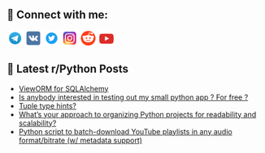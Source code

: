 ## 🔎 Connect with me:
[<img src="https://github.com/bullbesh/bullbesh/blob/main/images/Telegram.png" width="32" height="32" />](https://t.me/bullbesh)
[<img src="https://github.com/bullbesh/bullbesh/blob/main/images/VK.png" width="32" height="32" />](https://vk.com/bullbesh)
[<img src="https://github.com/bullbesh/bullbesh/blob/main/images/Twitter.png" width="32" height="32" />](https://twitter.com/bullbesh1)
[<img src="https://github.com/bullbesh/bullbesh/blob/main/images/Instagram.png" width="32" height="32" />](https://www.instagram.com/bullbesh)
[<img src="https://github.com/bullbesh/bullbesh/blob/main/images/Reddit.png" width="32" height="32" />](https://www.reddit.com/user/bullbesh)
[<img src="https://github.com/bullbesh/bullbesh/blob/main/images/YouTube.png" width="32" height="32" />](https://www.youtube.com/channel/UCtfjRs6uzgq5mfm8S06WTcg)

## 📕 Latest r/Python Posts
<!-- BLOG-POST-LIST:START -->
- [ViewORM for SQLAlchemy](https://www.reddit.com/r/Python/comments/1loweun/vieworm_for_sqlalchemy/)
- [Is anybody interested in testing out my small python app ? For free ?](https://www.reddit.com/r/Python/comments/1loun6m/is_anybody_interested_in_testing_out_my_small/)
- [Tuple type hints?](https://www.reddit.com/r/Python/comments/1loubmy/tuple_type_hints/)
- [What’s your approach to organizing Python projects for readability and scalability?](https://www.reddit.com/r/Python/comments/1lotna6/whats_your_approach_to_organizing_python_projects/)
- [Python script to batch-download YouTube playlists in any audio format/bitrate &lpar;w/ metadata support&rpar;](https://www.reddit.com/r/Python/comments/1lot7nn/python_script_to_batchdownload_youtube_playlists/)
<!-- BLOG-POST-LIST:END -->
